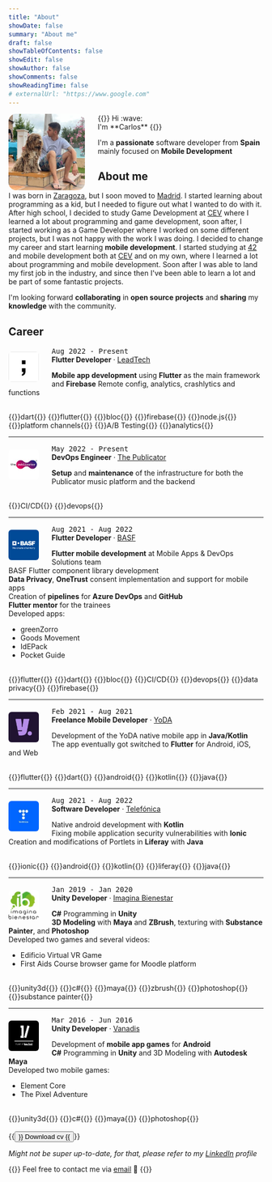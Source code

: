 ```yaml
---
title: "About"
showDate: false
summary: "About me"
draft: false
showTableOfContents: false
showEdit: false
showAuthor: false
showComments: false
showReadingTime: false
# externalUrl: "https://www.google.com"
---
```



<img src="/img/profile.jpeg" alt="About me" width="30%" style="border-radius: 10%; float: left; margin: 0 5% 0 0;">
{{<lead>}}
Hi :wave:<br>
I'm **Carlos**
{{</lead>}}

I'm a **passionate** software developer from **Spain** mainly focused on **Mobile Development**

## About me

I was born in [Zaragoza](https://en.wikipedia.org/wiki/Zaragoza), but I soon moved to [Madrid](https://en.wikipedia.org/wiki/Madrid). I started learning about programming as a kid, but I needed to figure out what I wanted to do with it. After high school, I decided to study Game Development at [CEV](https://www.cev.com) where I learned a lot about programming and game development, soon after, I started working as a Game Developer where I worked on some different projects, but I was not happy with the work I was doing. I decided to change my career and start learning **mobile development**. I started studying at [42](https://42.fr) and mobile development both at [CEV](https://www.cev.com) and on my own, where I learned a lot about programming and mobile development. Soon after I was able to land my first job in the industry, and since then I've been able to learn a lot and be part of some fantastic projects.

I'm looking forward **collaborating** in **open source projects** and **sharing** my **knowledge** with the community.

## Career

<img src="/img/jobs/leadtech.jpeg" alt="LeadTech" width="60px" style="border-radius: 10%; float: left; margin: 10px 5% 0 0;">

<kbd>Aug 2022 - Present</kbd><br>**Flutter Developer** · [LeadTech](https://leadtech.com)

**Mobile app development** using **Flutter** as the main framework and **Firebase** Remote config, analytics, crashlytics and functions

<br>
{{<badge>}}dart{{</badge>}}
{{<badge>}}flutter{{</badge>}}
{{<badge>}}bloc{{</badge>}}
{{<badge>}}firebase{{</badge>}}
{{<badge>}}node.js{{</badge>}}
{{<badge>}}platform channels{{</badge>}}
{{<badge>}}A/B Testing{{</badge>}}
{{<badge>}}analytics{{</badge>}}
<br>

---

<img src="/img/jobs/publicator.jpeg" alt="The Publicator" width="60px" style="border-radius: 10%; float: left; margin: 10px 5% 0 0;">

<kbd>May 2022 - Present</kbd><br>**DevOps Engineer** · [The Publicator](https://the-publicator.com)

**Setup** and **maintenance** of the infrastructure for both the Publicator music platform and the backend

<br>
{{<badge>}}CI/CD{{</badge>}}
{{<badge>}}devops{{</badge>}}
<br>

---

<img src="/img/jobs/basf.jpeg" alt="BASF" width="60px" style="border-radius: 10%; float: left; margin: 10px 5% 0 0;">

<kbd>Aug 2021 - Aug 2022</kbd><br>**Flutter Developer** · [BASF](https://basf.com)

**Flutter mobile development** at Mobile Apps & DevOps Solutions team<br>
BASF Flutter component library development<br>
**Data Privacy**, **OneTrust** consent implementation and support for mobile apps<br>
Creation of **pipelines** for **Azure DevOps** and **GitHub**<br>
**Flutter mentor** for the trainees<br>
Developed apps:
- greenZorro
- Goods Movement
- IdEPack
- Pocket Guide

<br>
{{<badge>}}flutter{{</badge>}}
{{<badge>}}dart{{</badge>}}
{{<badge>}}bloc{{</badge>}}
{{<badge>}}CI/CD{{</badge>}}
{{<badge>}}devops{{</badge>}}
{{<badge>}}data privacy{{</badge>}}
{{<badge>}}firebase{{</badge>}}
<br>

---

<img src="/img/jobs/yoda.jpeg" alt="YoDA" width="60px" style="border-radius: 10%; float: left; margin: 10px 5% 0 0;">

<kbd>Feb 2021 - Aug 2021</kbd><br>**Freelance Mobile Developer** · [YoDA](https://yoda.agency)

Development of the YoDA native mobile app in **Java/Kotlin**<br>
The app eventually got switched to **Flutter** for Android, iOS, and Web

<br>
{{<badge>}}flutter{{</badge>}}
{{<badge>}}dart{{</badge>}}
{{<badge>}}android{{</badge>}}
{{<badge>}}kotlin{{</badge>}}
{{<badge>}}java{{</badge>}}
<br>

---

<img src="/img/jobs/telefonica.jpeg" alt="Telefónica" width="60px" style="border-radius: 10%; float: left; margin: 10px 5% 0 0;">

<kbd>Aug 2021 - Aug 2022</kbd><br>**Software Developer** · [Telefónica](https://telefonica.com)

Native android development with **Kotlin**<br>
Fixing mobile application security vulnerabilities with **Ionic**<br>
Creation and modifications of Portlets in **Liferay** with **Java**

<br>
{{<badge>}}ionic{{</badge>}}
{{<badge>}}android{{</badge>}}
{{<badge>}}kotlin{{</badge>}}
{{<badge>}}liferay{{</badge>}}
{{<badge>}}java{{</badge>}}
<br>

---

<img src="/img/jobs/ib.jpeg" alt="Imagina Bienestar" width="60px" style="border-radius: 10%; float: left; margin: 10px 5% 0 0;">

<kbd>Jan 2019 - Jan 2020</kbd><br>**Unity Developer** · [Imagina Bienestar](https://imaginabienestar.com)

**C#** Programming in **Unity**<br>
**3D Modeling** with **Maya** and **ZBrush**, texturing with **Substance Painter**, and **Photoshop**<br>
Developed two games and several videos:
- Edificio Virtual VR Game
- First Aids Course browser game for Moodle platform

<br>
{{<badge>}}unity3d{{</badge>}}
{{<badge>}}c#{{</badge>}}
{{<badge>}}maya{{</badge>}}
{{<badge>}}zbrush{{</badge>}}
{{<badge>}}photoshop{{</badge>}}
{{<badge>}}substance painter{{</badge>}}
<br>

---

<img src="/img/jobs/vanadis.jpeg" alt="Vanadis" width="60px" style="border-radius: 10%; float: left; margin: 10px 5% 0 0;">

<kbd>Mar 2016 - Jun 2016</kbd><br>**Unity Developer** · [Vanadis](https://vanadis.es)

Development of **mobile app games** for **Android**<br>
**C#** Programming in **Unity** and 3D Modeling with **Autodesk Maya**<br>
Developed two mobile games:
- Element Core
- The Pixel Adventure

<br>
{{<badge>}}unity3d{{</badge>}}
{{<badge>}}c#{{</badge>}}
{{<badge>}}maya{{</badge>}}
{{<badge>}}photoshop{{</badge>}}
<br>

<br>
{{<button href="/docs/cv.pdf" download="download" target="_self">}}
Download cv
{{</button>}}


_Might not be super up-to-date, for that, please refer to my [LinkedIn](https://www.linkedin.com/in/cgutierr) profile_


{{<lead>}}
Feel free to contact me via [email](mailto:carlosgutimo.3d@gmail.com) :email:
{{</lead>}}
